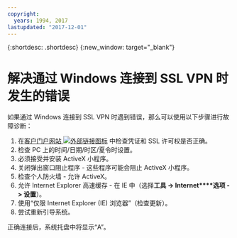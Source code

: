```yaml
---
copyright:
  years: 1994, 2017
lastupdated: "2017-12-01"
---
```


{:shortdesc: .shortdesc}
{:new_window: target="_blank"}

# 解决通过 Windows 连接到 SSL VPN 时发生的错误

如果通过 Windows 连接到 SSL VPN 时遇到错误，那么可以使用以下步骤进行故障诊断：

1. 在[客户门户网站 ![外部链接图标](../../icons/launch-glyph.svg "外部链接图标")](https://control.softlayer.com/) 中检查凭证和 SSL 许可权是否正确。
2. 检查 PC 上的时间/日期/时区/夏令时设置。
3. 必须接受并安装 ActiveX 小程序。
4. 关闭弹出窗口阻止程序 - 这些程序可能会阻止 ActiveX 小程序。
5. 检查个人防火墙 - 允许 ActiveX。
6. 允许 Internet Explorer 高速缓存 - 在 IE 中（选择**工具 -> Internet****选项 -> 设置**）。
7. 使用“仅限 Internet Explorer (IE) 浏览器”（检查更新）。
8. 尝试重新引导系统。

正确连接后，系统托盘中将显示“A”。

